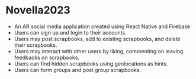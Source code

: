 # Novella2023
- An AR social media application created using React Native and Firebase
- Users can sign up and login to their accounts.
- Users may post scrapbooks, add to existing scrapbooks, and delete their scrapbooks.
- Users may interact with other users by liking, commenting on leaving feedbacks on scrapbooks.
- Users can find hidden scrapbooks using geolocations as hints.
- Users can form groups and post group scrapbooks.
